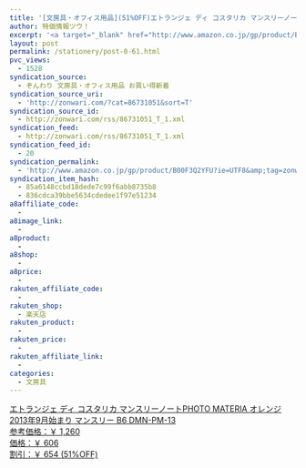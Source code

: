 ```yaml
---
title: '[文房具・オフィス用品](51%OFF)エトランジェ ディ コスタリカ マンスリーノートPHOTO MATERIA オレンジ 2013年9月始まり マンスリー B6 DMN-PM-13 ￥606'
author: 特価情報ツウ！
excerpt: '<a target="_blank" href="http://www.amazon.co.jp/gp/product/B00F3Q2YFU?ie=UTF8&amp;tag=zonwari-22&amp;linkCode=as2&amp;camp=247&amp;creative=7399&amp;creativeASIN=B00F3Q2YFU"><img src="http://ecx.images-amazon.com/images/I/41ziGAk4aTL._SL100_.jpg"><br>&#12456;&#12488;&#12521;&#12531;&#12472;&#12455; &#12487;&#12451; &#12467;&#12473;&#12479;&#12522;&#12459; &#12510;&#12531;&#12473;&#12522;&#12540;&#12494;&#12540;&#12488;PHOTO MATERIA &#12458;&#12524;&#12531;&#12472; 2013&#24180;9&#26376;&#22987;&#12414;&#12426; &#12510;&#12531;&#12473;&#12522;&#12540; B6 DMN-PM-13<br>&#21442;&#32771;&#20385;&#26684;&#65306;&#65509; 1,260<br>&#20385;&#26684;&#65306;&#65509; 606<br>&#21106;&#24341;&#65306;&#65509; 654 (51%OFF)</a>'
layout: post
permalink: /stationery/post-0-61.html
pvc_views:
  - 1528
syndication_source:
  - ぞんわり 文房具・オフィス用品 お買い得新着
syndication_source_uri:
  - 'http://zonwari.com/?cat=86731051&sort=T'
syndication_source_id:
  - http://zonwari.com/rss/86731051_T_1.xml
syndication_feed:
  - http://zonwari.com/rss/86731051_T_1.xml
syndication_feed_id:
  - 20
syndication_permalink:
  - 'http://www.amazon.co.jp/gp/product/B00F3Q2YFU?ie=UTF8&amp;tag=zonwari-22&amp;linkCode=as2&amp;camp=247&amp;creative=7399&amp;creativeASIN=B00F3Q2YFU'
syndication_item_hash:
  - 85a6148ccbd18dede7c99f6abb8735b8
  - 836cdca39bbe5634cdedee1f97e51234
a8affiliate_code:
  - 
a8image_link:
  - 
a8product:
  - 
a8shop:
  - 
a8price:
  - 
rakuten_affiliate_code:
  - 
rakuten_shop:
  - 楽天店
rakuten_product:
  - 
rakuten_price:
  - 
rakuten_affiliate_link:
  - 
categories:
  - 文房具
---
```

[<img src='http://i2.wp.com/ecx.images-amazon.com/images/I/41ziGAk4aTL._SL150_.jpg?w=546' title="" alt="" data-recalc-dims="1" />  
エトランジェ ディ コスタリカ マンスリーノートPHOTO MATERIA オレンジ 2013年9月始まり マンスリー B6 DMN-PM-13  
参考価格：￥ 1,260  
価格：￥ 606  
割引：￥ 654 (51%OFF)][1]

 [1]: http://www.amazon.co.jp/gp/product/B00F3Q2YFU?ie=UTF8&#038;tag=tokkajohotsu-22&#038;linkCode=as2&#038;camp=247&#038;creative=7399&#038;creativeASIN=B00F3Q2YFU